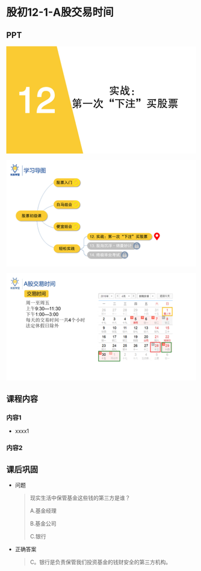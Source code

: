 # 股初12-1-A股交易时间

## PPT

![课程ppt](assets/12-1-1.jpeg)

![课程ppt](assets/12-1-2.jpeg)

![课程ppt](assets/12-1-3.jpeg)

## 课程内容

### 内容1

- xxxx1

  > 

### 内容2

## 课后巩固

- 问题

  > 现实生活中保管基金这些钱的第三方是谁？
  >
  > A.基金经理
  >
  > B.基金公司
  >
  > C.银行

- 正确答案

  > C。银行是负责保管我们投资基金的钱财安全的第三方机构。